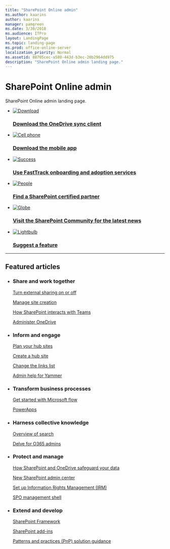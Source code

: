 ```yaml
---
title: "SharePoint Online admin"
ms.author: kaarins
author: kaarins
manager: pamgreen
ms.date: 3/30/2018
ms.audience: ITPro
layout: LandingPage
ms.topic: landing-page
ms.prod: office-online-server
localization_priority: Normal
ms.assetid: 88705cec-a580-443d-b3ec-20b2964dd975
description: "SharePoint Online admin landing page."
---
```


# SharePoint Online admin

SharePoint Online admin landing page.
  
<ul class="panelContent cardsFTitle">
    <li>
        <a href="https://onedrive.live.com/download/">
        <div class="cardSize">
            <div class="cardPadding">
                <div class="card">
                    <div class="cardImageOuter">
                        <div class="cardImage">
                            <img src="https://docs.microsoft.com/en-us/office/media/icons/download-blue.svg" alt="Download" />
                        </div>
                    </div>
                    <div class="cardText">
                        <h3>Download the OneDrive sync client</h3>
                    </div>
                </div>
            </div>
        </div>
        </a>
    </li>
    <li>
        <a href="https://products.office.com/en-us/sharepoint/mobile-app">
        <div class="cardSize">
            <div class="cardPadding">
                <div class="card">
                    <div class="cardImageOuter">
                        <div class="cardImage">
                            <img src="https://docs.microsoft.com/en-us/office/media/icons/cell-phone-generic.svg" alt="Cell phone" />
                        </div>
                    </div>
                    <div class="cardText">
                        <h3>Download the mobile app</h3>
                    </div>
                </div>
            </div>
        </div>
        </a>
    </li>
    <li>
        <a href="https://fasttrack.microsoft.com/office">
        <div class="cardSize">
            <div class="cardPadding">
                <div class="card">
                    <div class="cardImageOuter">
                        <div class="cardImage">
                            <img src="https://docs.microsoft.com/en-us/office/media/icons/success.svg" alt="Success" />
                        </div>
                    </div>
                    <div class="cardText">
                        <h3>Use FastTrack onboarding and adoption services</h3>
                    </div>
                </div>
            </div>
        </div>
        </a>
    </li>
    <li>
        <a href="https://products.office.com/en-us/sharepoint/sharepoint-partners-sharepoint-support">
        <div class="cardSize">
            <div class="cardPadding">
                <div class="card">
                    <div class="cardImageOuter">
                        <div class="cardImage">
                            <img src="https://docs.microsoft.com/en-us/office/media/icons/users-people.svg" alt="People" />
                        </div>
                    </div>
                    <div class="cardText">
                        <h3>Find a SharePoint certified partner</h3>
                    </div>
                </div>
            </div>
        </div>
        </a>
    </li>
    <li>
        <a href="https://techcommunity.microsoft.com/t5/SharePoint/ct-p/SharePoint">
        <div class="cardSize">
            <div class="cardPadding">
                <div class="card">
                    <div class="cardImageOuter">
                        <div class="cardImage">
                            <img src="https://docs.microsoft.com/en-us/office/media/icons/globe-internet.svg" alt="Globe" />
                        </div>
                    </div>
                    <div class="cardText">
                        <h3>Visit the SharePoint Community for the latest news</h3>
                    </div>
                </div>
            </div>
        </div>
        </a>
    </li>
    <li>
        <a href="https://sharepoint.uservoice.com/">
        <div class="cardSize">
            <div class="cardPadding">
                <div class="card">
                    <div class="cardImageOuter">
                        <div class="cardImage">
                            <img src="https://docs.microsoft.com/en-us/office/media/icons/lightbulb-idea-capture-blue.svg" alt="Lightbulb" />
                        </div>
                    </div>
                    <div class="cardText">
                        <h3>Suggest a feature</h3>
                    </div>
                </div>
            </div>
        </div>
        </a>
    </li>
</ul>

---

<h2>Featured articles</h2>
<ul class="panelContent cardsW">
    <li>
        <div class="cardSize">
            <div class="cardPadding">
                <div class="card">
                    <div class="cardText">
                        <h3>Share and work together</h3>
                        <p><a href="/turn-external-sharing-on-or-off">Turn external sharing on or off </a></p>
                        <p><a href="/manage-site-creation">Manage site creation </a></p>
                        <p><a href="https://docs.microsoft.com/en-us/MicrosoftTeams/sharepoint-onedrive-interact">How SharePoint interacts with Teams </a></p>
                        <p><a href="">Administer OneDrive</a></p>
                    </div>
                </div>
            </div>
        </div>
    </li>
    <li>
        <div class="cardSize">
            <div class="cardPadding">
                <div class="card">
                    <div class="cardText">
                        <h3>Inform and engage</h3>
                        <p><a href="/planning-hub-sites">Plan your hub sites</a></p>
                        <p><a href="/create-hub-site">Create a hub site</a></p>
                        <p><a href="/change-links-list-on-sharepoint-home-page">Change the links list</a></p>
                        <p><a href="">Admin help for Yammer</a></p>
                    </div>
                </div>
            </div>
        </div>
    </li>
    <li>
        <div class="cardSize">
            <div class="cardPadding">
                <div class="card">
                    <div class="cardText">
                        <h3>Transform business processes</h3>
                        <p><a href="https://docs.microsoft.com/en-us/flow/getting-started">Get started with Microsoft flow</a></p>
                        <p><a href="https://docs.microsoft.com/en-us/powerapps/">PowerApps</a></p>
                    </div>
                </div>
            </div>
        </div>
    </li>
    <li>
        <div class="cardSize">
            <div class="cardPadding">
                <div class="card">
                    <div class="cardText">
                        <h3>Harness collective knowledge</h3>
                        <p><a href="/overview-of-search">Overview of search</a></p>
                        <p><a href="/delve-for-office-365-admins">Delve for O365 admins</a></p>
                    </div>
                </div>
            </div>
        </div>
    </li>
    <li>
        <div class="cardSize">
            <div class="cardPadding">
                <div class="card">
                    <div class="cardText">
                        <h3>Protect and manage</h3>
                        <p><a href="/safeguarding-your-data">How SharePoint and OneDrive safeguard your data</a></p>
                        <p><a href="/">New SharePoint admin center</a></p>
                        <p><a href="/">Set up Information Rights Management (IRM)</a></p>
                        <p><a href="https://docs.microsoft.com/en-us/powershell/sharepoint/sharepoint-online/connect-sharepoint-online?view=sharepoint-ps">SPO management shell </a></p>
                    </div>
                </div>
            </div>
        </div>
    </li>
    <li>
        <div class="cardSize">
            <div class="cardPadding">
                <div class="card">
                    <div class="cardText">
                        <h3>Extend and develop</h3>
                        <p><a href="https://docs.microsoft.com/en-us/sharepoint/dev/spfx/sharepoint-framework-overview">SharePoint Framework</a></p>
                        <p><a href="https://docs.microsoft.com/en-us/sharepoint/dev/sp-add-ins/sharepoint-add-ins">SharePoint add-ins</a></p>
                        <p><a href="https://docs.microsoft.com/en-us/sharepoint/dev/solution-guidance/office-365-development-patterns-and-practices-solution-guidance">Patterns and practices (PnP) solution guidance</a></p>
                    </div>
                </div>
            </div>
        </div>
    </li>
</ul>  

